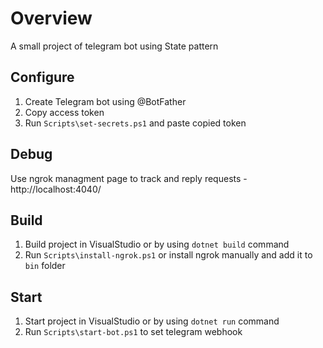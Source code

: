 ﻿# Overview

A small project of telegram bot using State pattern

## Configure

1. Create Telegram bot using @BotFather
2. Copy access token
2. Run ```Scripts\set-secrets.ps1``` and paste copied token

## Debug 

Use ngrok managment page to track and reply requests - http://localhost:4040/

## Build

1. Build project in VisualStudio or by using ```dotnet build``` command
2. Run ```Scripts\install-ngrok.ps1``` or install ngrok manually and add it to ```bin``` folder

## Start

1. Start project in VisualStudio or by using ```dotnet run``` command
2. Run ```Scripts\start-bot.ps1``` to set telegram webhook